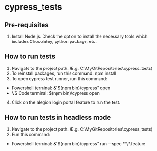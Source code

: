 # cypress_tests

## Pre-requisites
1. Install Node.js. Check the option to install the necessary tools which includes Chocolatey, python package, etc.

## How to run tests
1. Navigate to the project path. (E.g. C:\MyGitRepositories\cypress_tests)
2. To reinstall packages, run this command: npm install
3. To open cypress test runner, run this command:
* Powershell terminal: &"$(npm bin)\cypress" open
* VS Code terminal: $(npm bin)/cypress open
4. Click on the alegion login portal feature to run the test.


## How to run tests in headless mode
1. Navigate to the project path. (E.g. C:\MyGitRepositories\cypress_tests)
2. Run this command: 
* Powershell terminal: &"$(npm bin)\cypress" run --spec **/*.feature
